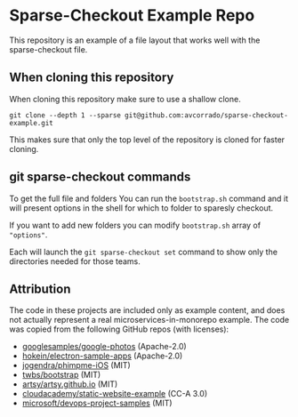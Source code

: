 # Sparse-Checkout Example Repo

This repository is an example of a file layout that works well with the sparse-checkout file.

## When cloning this repository

When cloning this repository make sure to use a shallow clone.

```git clone --depth 1 --sparse git@github.com:avcorrado/sparse-checkout-example.git```

This makes sure that only the top level of the repository is cloned for faster cloning.

## git sparse-checkout commands

To get the full file and folders You can run the `bootstrap.sh` command and it will present options in the shell for which to folder to sparesly checkout.

If you want to add new folders you can modify `bootstrap.sh` array of `"options"`.

Each will launch the `git sparse-checkout set` command to show only the directories needed for those teams.

## Attribution

The code in these projects are included only as example content, and does not actually represent a real microservices-in-monorepo example. The code was copied from the following GitHub repos (with licenses):

* [googlesamples/google-photos](https://github.com/googlesamples/google-photos)  (Apache-2.0)
* [hokein/electron-sample-apps](https://github.com/hokein/electron-sample-apps) (Apache-2.0)
* [jogendra/phimpme-iOS](https://github.com/jogendra/phimpme-iOS) (MIT)
* [twbs/bootstrap](https://github.com/twbs/bootstrap) (MIT)
* [artsy/artsy.github.io](https://github.com/artsy/artsy.github.io) (MIT)
* [cloudacademy/static-website-example](https://github.com/cloudacademy/static-website-example) (CC-A 3.0)
* [microsoft/devops-project-samples](https://github.com/microsoft/devops-project-samples) (MIT)
